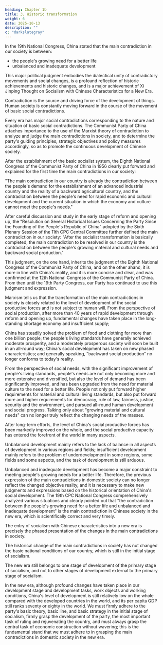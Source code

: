 ```yaml
---
heading: Chapter 1b
title: 3. Historic transformation
weight: 6
date: 2025-10-13
description: ""
c: "darkslategray"
---
```




<!-- Historic achievements and changes will inevitably have a historic impact and bring about historic changes. The most concentrated influence and change is to promote the historical transformation of the main contradictions in our society.  -->

In the 19th National Congress, China stated that the main contradiction in our society is between:
- the people's growing need for a better life
- unbalanced and inadequate development

This major political judgment embodies the dialectical unity of contradictory movements and social changes, is a profound reflection of historic achievements and historic changes, and is a major achievement of Xi Jinping Thought on Socialism with Chinese Characteristics for a New Era.

Contradiction is the source and driving force of the development of things. Human society is constantly moving forward in the course of the movement of basic social contradictions.

Every era has major social contradictions corresponding to the nature and situation of basic social contradictions. The Communist Party of China attaches importance to the use of the Marxist theory of contradiction to analyze and judge the main contradictions in society, and to determine the party's guiding principles, strategic objectives and policy measures accordingly, so as to promote the continuous development of Chinese society. 

After the establishment of the basic socialist system, the Eighth National Congress of the Communist Party of China in 1956 clearly put forward and explained for the first time the main contradictions in our society:

"The main contradiction in our country is already the contradiction between the people's demand for the establishment of an advanced industrial country and the reality of a backward agricultural country, and the contradiction between the people's need for rapid economic and cultural development and the current situation in which the economy and culture cannot meet the people's needs."

After careful discussion and study in the early stage of reform and opening up, the "Resolution on Several Historical Issues Concerning the Party Since the Founding of the People's Republic of China" adopted by the Sixth Plenary Session of the 11th CPC Central Committee further defined the main contradiction in our society: "After the socialist transformation is basically completed, the main contradiction to be resolved in our country is the contradiction between the people's growing material and cultural needs and backward social production."

This judgment, on the one hand, inherits the judgment of the Eighth National Congress of the Communist Party of China, and on the other ahand, it is more in line with China's reality, and it is more concise and clear, and was confirmed at the 12th National Congress of the Communist Party of China. From then until the 19th Party Congress, our Party has continued to use this judgment and expression.

Marxism tells us that the transformation of the main contradictions in society is closely related to the level of development of the social productive forces and is not subject to human will. From the perspective of social production, after more than 40 years of rapid development through reform and opening up, fundamental changes have taken place in the long-standing shortage economy and insufficient supply; 

China has steadily solved the problem of food and clothing for more than one billion people; the people's living standards have generally achieved moderate prosperity, and a moderately prosperous society will soon be built in an all-round way; China's social development has taken on new phased characteristics; and generally speaking, "backward social production" no longer conforms to today's reality. 

From the perspective of social needs, with the significant improvement of people's living standards, people's needs are not only becoming more and more extensive and diversified, but also the level of demand has been significantly improved, and has been upgraded from the need for material culture to the need for a better life. People not only put forward higher requirements for material and cultural living standards, but also put forward more and higher requirements for democracy, rule of law, fairness, justice, security and the environment, and pursued all-round human development and social progress. Talking only about "growing material and cultural needs" can no longer truly reflect the changing needs of the masses.

After long-term efforts, the level of China's social productive forces has been markedly improved on the whole, and the social productive capacity has entered the forefront of the world in many aspects. 

Unbalanced development mainly refers to the lack of balance in all aspects of development in various regions and fields; insufficient development mainly refers to the problem of underdevelopment in some regions, some fields and some aspects, and the task of development is still arduous.


Unbalanced and inadequate development has become a major constraint to meeting people's
growing needs for a better life. Therefore, the previous expression of the main contradictions in
domestic society can no longer reflect the changed objective reality, and it is necessary to make new
judgments and expressions based on the historical orientation of China's social development. The
19th CPC National Congress comprehensively analyzed various situations and clearly pointed out
that "the contradiction between the people's growing need for a better life and unbalanced and
inadequate development" is the main contradiction in Chinese society in the new era, which is
scientifically correct and very timely.

The entry of socialism with Chinese characteristics into a new era is precisely the phased presentation of the changes in the main contradictions in society. 

The historical change of the main contradictions in society has not changed the basic national conditions of our country, which is still in the initial stage of socialism. 

The new era still belongs to one stage of development of the primary stage of socialism, and not to other stages of development external to the primary stage of socialism. 

In the new era, although profound changes have taken place in our development stage and development tasks, work objects and working conditions, China's level of development is still relatively low on the whole compared with the developed countries in the world, and its per capita GDP still ranks seventy or eighty in the world. We must firmly adhere to the party's basic theory, basic line, and basic strategy in the initial stage of socialism, firmly grasp the development of the party, the most important task of ruling and rejuvenating the country, and must always grasp the central task of economic construction without wavering; this is the fundamental stand that we must adhere to in grasping the main contradictions in domestic society in the new era.

